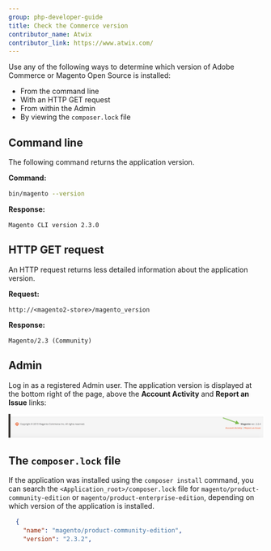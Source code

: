 ```yaml
---
group: php-developer-guide
title: Check the Commerce version
contributor_name: Atwix
contributor_link: https://www.atwix.com/
---
```


Use any of the following ways to determine which version of Adobe Commerce or Magento Open Source is installed:

-  From the command line
-  With an HTTP GET request
-  From within the Admin
-  By viewing the `composer.lock` file

## Command line

The following command returns the application version.

**Command:**

```bash
bin/magento --version
```

**Response:**

```terminal
Magento CLI version 2.3.0
```

## HTTP GET request

An HTTP request returns less detailed information about the application version.

**Request:**

```text
http://<magento2-store>/magento_version
```

**Response:**

```text
Magento/2.3 (Community)
```

## Admin

Log in as a registered Admin user. The application version is displayed at the bottom right of the page, above the  **Account Activity** and **Report an Issue** links:

![Check the application version](../../_images/version.png)

## The `composer.lock` file

If the application was installed using the `composer install` command, you can search the `<Application_root>/composer.lock` file for `magento/product-community-edition` or `magento/product-enterprise-edition`, depending on which version of the application is installed.

```json
  {
    "name": "magento/product-community-edition",
    "version": "2.3.2",
```
